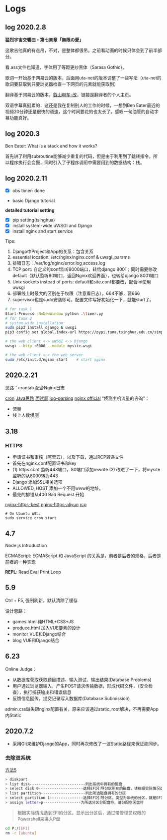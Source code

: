 # Logs

## log 2020.2.8 

**猛烈宇宙交響曲・第七楽章「無限の愛」**

这歌吉他真的有点吊，不对，是整体都很吊。之前看动画的时候只体会到了前半部分。

看.ass文件也知道，字体用了等距更纱黑体（Sarasa Gothic）。

歌词一开始基于网易云的版本，后面用uta-net的版本调整了一些写法（uta-net的歌词要获取到只要浏览器检查一下网页的元素就能获取到）

翻译基于网易云的版本，[叡山电车-改](https://cyl.moe/)，链接是翻译者的个人主页。

双语字幕真挺累的，这还是我在复制别人的工作的时候，一想到Ben Eater最近的视频20分钟还是很快的语速，这个时间要花的也太长了，感叹一句油管的自动字幕功能真好。

## log 2020.3

Ben Eater: What is a stack and how it works?

首先讲了利用subroutine能够减少重复的代码，但是由于利用到了跳转指令，所以程序执行会变慢，同时引入了子程序调用中需要用到的数据结构：栈。

## log 2020.2.11

- [x] obs timer: done 

- basic Django tutorial

**detailed tutorial setting**

- [x] pip setting(tsinghua)
- [x] install system-wide uWSGI and Django
- [x] install nginx and start service

Tips:

1. Django中Project和App的关系：包含关系
2. essential location: /etc/nginx/nginx.conf & uwsgi_params
3. 排错日志：/var/log/nginx/error.log access.log
4. TCP port: 自定义的conf监听8000端口，转给django 8001；同时需要修改default（默认监听80端口，返回Nginx欢迎界面），也转给django 8001端口
5. Unix sockets instead of ports: default和site.conf都要改，配合ini使用uwsgi
6. 部署线上时最大的区别在于权限（注意看日志），664不够，要666
7. supervisor也是sudo安装即可。配置文件写好初始化一下，就能start了。

```bash
# for task 1
Start-Process -NoNewWindow python .\timer.py
# for task 2
# system-wide installation: 
sudo pip3 install django & uwsgi
pip3 config set global.index-url https://pypi.tuna.tsinghua.edu.cn/simple

# the web client <-> uWSGI <-> Django
uwsgi --http :8000 --module mysite.wsgi

# the web client <-> the web server
sudo /etc/init.d/nginx start    # start nginx
```

## 2020.2.21

思路：crontab 配合Nginx日志

[cron](https://linux.vbird.org/linux_basic/centos7/0430cron.php)
[Java思路](http://huyan.couplecoders.tech/java/redis/nginx/2019/05/10/监听nginx日志实现博客访问计数/)
[面试题](https://blog.csdn.net/u010590166/article/details/17242181)
[log-parsing](https://easyengine.io/tutorials/nginx/log-parsing/)
[nginx official](https://www.nginx.com/blog/sampling-requests-with-nginx-conditional-logging/)
“侦测主机流量的咨询”：

- 流量
- 线上人数侦测

## 3.18 

### HTTPS

- 申请证书和审核（阿里云），以及下载，通过RCP转递文件
- 首先在nginx.conf配置证书和key
- (1) https.conf 监听443端口，80端口添加rewrite (2) 改进了一下，将mysite监听的从8000转为443
- Django 添加SSL相关选项
- ALLOWED_HOST 添加一个不用www的地址。
- 最先的排错从400 Bad Request 开始

[nginx-https-best](https://www.cnblogs.com/kevingrace/p/6187072.html)
[nginx-https-aliyun](https://help.aliyun.com/document_detail/98728.html?spm=5176.2020520163.cas.21.701fcDjvcDjvfG)
[rcp](https://help.aliyun.com/document_detail/51935.html?spm=5176.10695662.1996646101.searchclickresult.26c45522vRQVhI)

```
# On Ubuntu WSL:
sudo service cron start
```

## 4.7
Node.js Introduction

ECMAScript: ECMAScript 和 JavaScript 的关系是，前者是后者的规格，后者是前者的一种实现

**REPL**: Read Eval Print Loop

## 5.9

Ctrl + F5, 强制刷新，默认清除了缓存

设计思路：

- games.html 纯HTML+CSS+JS
- produce.html 加入VUE要素的设计
- monitor VUE和Django结合
- blog VUE和Django结合

## 6.23

Online Judge：

- 从数据库获取获取题目描述、输入测试、输出结果(Database Problems)
- 用户通过浏览器输入，产生POST请求传输数据，形成代码文件，（安全检查），执行捕获输出和错误信息
- 反馈信息回传，提交记录写入数据库(Database Submission)

admin.css缺失跟nginx配置有关，原来应该通过static_root解决，不再需要App内Static

## 2020.7.2

- 采用Git来维护Django的App，同时再次修改了一波Static路径来保证能同步。

### 去除双系统

[方法5](https://blog.csdn.net/qq_15192373/article/details/81536602)

```bash
> diskpart
> list disk-------------------------列出系统中拥有的磁盘
> select disk 0--------------------选择EFI引导分区所在的磁盘，请根据实际情况选择
> list partition--------------------列出所选磁盘拥有的分区
> select partition 1---------------选择EFI引导分区，类型为系统的分区，就是EFI引导分区
> assign letter=p-----------------为所选分区分配盘符，请分配空闲盘符
```

> 根据实际情况选到EFI的分区。显示出分区后，通过带管理员权限的Powershell来进入P盘

```bash
cd P:/[EFI]
rm -r [ubuntu]
```

